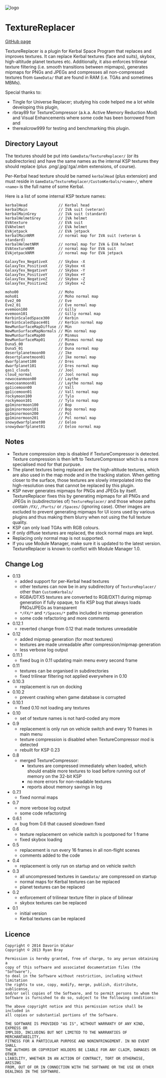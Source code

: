 ![logo](http://i.imgur.com/ZljAQdy.jpg)

TextureReplacer
===============

[GitHub page](http://github.com/ducakar/VegaTech)

TextureReplacer is a plugin for Kerbal Space Program that replaces and improves
textures. It can replace Kerbal textures (face and suits), skybox, high-altitude
planet textures etc. Additionally, it also enforces trilinear texture filtering
(i.e. smooth transitions between mipmaps), generates mipmaps for PNGs and JPEGs
and compresses all non-compressed textures from `GameData/` that are found in
RAM (i.e. TGAs and sometimes MBMs).

Special thanks to:
* Tingle for Universe Replacer; studying his code helped me a lot while
  developing this plugin,
* rbray89 for TextureCompressor (a.k.a. Active Memory Reduction Mod) and Visual
  Enhancements where some code has been borrowed from and
* therealcrow999 for testing and benchmarking this plugin.


Directory Layout
----------------
The textures should be put into `GameData/TextureReplacer/` (or its
subdirectories) and have the same names as the internal KSP textures they should
replace (plus .png/.jpg/.tga/.mbm extensions, of course).

Per-Kerbal head texture should be named `kerbalHead` (plus extension) and must
reside in `GameData/TextureReplacer/CustomKerbals/<name>/`, where `<name>` is
the full name of some Kerbal.

Here is a list of some internal KSP texture names:

    kerbalHead              // Kerbal head
    kerbalMain              // IVA suit (veteran)
    kerbalMainGrey          // IVA suit (standard)
    kerbalHelmetGrey        // IVA helmet
    EVAtexture              // EVA suit
    EVAhelmet               // EVA helmet
    EVAjetpack              // EVA jetpack
    kerbalMainNRM           // normal map for IVA suit (veteran & standard)
    kerbalHelmetNRM         // normal map for IVA & EVA helmet
    EVAtextureNRM           // normal map for EVA suit
    EVAjetpackNRM           // normal map for EVA jetpack

    GalaxyTex_NegativeX     // Skybox -X
    GalaxyTex_PositiveX     // Skybox +X
    GalaxyTex_NegativeY     // Skybox -Y
    GalaxyTex_PositiveY     // Skybox +Y
    GalaxyTex_NegativeZ     // Skybox -Z
    GalaxyTex_PositiveZ     // Skybox +Z

    moho00                  // Moho
    moho01                  // Moho normal map
    Eve2_00                 // Eve
    Eve2_01                 // Eve normal map
    evemoon100              // Gilly
    evemoon101              // Gilly normal map
    KerbinScaledSpace300    // Kerbin
    KerbinScaledSpace401    // Kerbin normal map
    NewMunSurfaceMapDiffuse // Mün
    NewMunSurfaceMapNormals // Mün normal map
    NewMunSurfaceMap00      // Minmus
    NewMunSurfaceMap01      // Minmus normal map
    Duna5_00                // Duna
    Duna5_01                // Duna normal map
    desertplanetmoon00      // Ike
    desertplanetmoon01      // Ike normal map
    dwarfplanet100          // Dres
    dwarfplanet101          // Dres normal map
    gas1_clouds             // Jool
    cloud_normal            // Jool normal map
    newoceanmoon00          // Laythe
    newoceanmoon01          // Laythe normal map
    gp1icemoon00            // Vall
    gp1icemoon01            // Vall normal map
    rockymoon100            // Tylo
    rockymoon101            // Tylo normal map
    gp1minormoon100         // Bop
    gp1minormoon101         // Bop normal map
    gp1minormoon200         // Pol
    gp1minormoon201         // Pol normal map
    snowydwarfplanet00      // Eeloo
    snowydwarfplanet01      // Eeloo normal map


Notes
-----
* Texture compression step is disabled if TextureCompressor is detected. Texture
  compression is then left to TextureCompressor which is a more specialised mod
  for that purpuse.
* The planet textures being replaced are the high-altitude textures, which are
  also used in the map mode and in the tracking station. When getting closer to
  the surface, those textures are slowly interpolated into the high-resolution
  ones that cannot be replaced by this plugin.
* KSP never generates mipmaps for PNGs and JPEGs by itself. TextureReplacer
  fixes this by generating mipmaps for all PNGs and JPEGs in (subdirectories of)
  `TextureReplacer/` and those whose paths contain `/FX/`, `/Parts/` or
  `/Spaces/` (ignoring case). Other images are excluded to prevent generating
  mipmaps for UI icons used by various plugins and thus making them blurry when
  not using the full texture quality.
* KSP can only load TGAs with RGB colours.
* If only diffuse textures are replaced, the stock normal maps are kept.
* Replacing only normal map is not supported.
* If you use Module Manager, make sure it is updated to the latest version.
  TextureReplacer is known to conflict with Module Manager 1.0.


Change Log
----------
* 0.13
    - added support for per-Kerbal head textures
    - other textures can now be in any subdirectory of `TextureReplacer/` other
      than `CustomKerbals/`
    - RGBA/DTX5 textures are converted to RGB/DXT1 during mipmap generation if
      fully opaque, to fix KSP bug that always loads PNGs/JPEGs as transparent
    - `*/FX/*` and `*/Spaces/*` paths included in mipmap generation
    - some code refactoring and more comments
* 0.12.1
    - reverted change from 0.12 that made textures unreadable
* 0.12
    - added mipmap generation (for most textures)
    - textures are made unreadable after compression/mipmap generation
    - less verbose log output
* 0.11.1
    - fixed bug in 0.11 updating main menu every second frame
* 0.11
    - textures can be organised in subdirectories
    - fixed trilinear filtering not applied everywhere in 0.10
* 0.10.3
    - replacement is run on docking
* 0.10.2
    - prevent crashing when game database is corrupted
* 0.10.1
    - fixed 0.10 not loading any textures
* 0.10
    - set of texture names is not hard-coded any more
* 0.9
    - replacement is only run on vehicle switch and every 10 frames in main menu
    - texture compression is disabled when TextureCompressor mod is detected
    - rebuilt for KSP 0.23
* 0.8
    - merged TextureCompressor:
        + textures are compressed immediately when loaded, which should enable
          more textures to load before running out of memory on the 32-bit KSP
        + no more errors for non-readable textures
        + reports about memory savings in log
* 0.7.1
    - fixed normal maps
* 0.7
    - more verbose log output
    - some code refactoring
* 0.6.1
    - bug from 0.6 that caused slowdown fixed
* 0.6
    - texture replacement on vehicle switch is postponed for 1 frame
    - fixed skybox loading
* 0.5
    - replacement is run every 16 frames in all non-flight scenes
    - comments added to the code
* 0.4
    - replacement is only run on startup and on vehicle switch
* 0.3
    - all uncompressed textures in `GameData/` are compressed on startup
    - normal maps for Kerbal textures can be replaced
    - planet textures can be replaced
* 0.2
    - enforcement of trilinear texture filter in place of bilinear
    - skybox textures can be replaced
* 0.1
    - initial version
    - Kerbal textures can be replaced


Licence
-------
    Copyright © 2014 Davorin Učakar
    Copyright © 2013 Ryan Bray

    Permission is hereby granted, free of charge, to any person obtaining a
    copy of this software and associated documentation files (the "Software"),
    to deal in the Software without restriction, including without limitation
    the rights to use, copy, modify, merge, publish, distribute, sublicense,
    and/or sell copies of the Software, and to permit persons to whom the
    Software is furnished to do so, subject to the following conditions:

    The above copyright notice and this permission notice shall be included in
    all copies or substantial portions of the Software.

    THE SOFTWARE IS PROVIDED "AS IS", WITHOUT WARRANTY OF ANY KIND, EXPRESS OR
    IMPLIED, INCLUDING BUT NOT LIMITED TO THE WARRANTIES OF MERCHANTABILITY,
    FITNESS FOR A PARTICULAR PURPOSE AND NONINFRINGEMENT. IN NO EVENT SHALL
    THE AUTHORS OR COPYRIGHT HOLDERS BE LIABLE FOR ANY CLAIM, DAMAGES OR OTHER
    LIABILITY, WHETHER IN AN ACTION OF CONTRACT, TORT OR OTHERWISE, ARISING
    FROM, OUT OF OR IN CONNECTION WITH THE SOFTWARE OR THE USE OR OTHER
    DEALINGS IN THE SOFTWARE.
